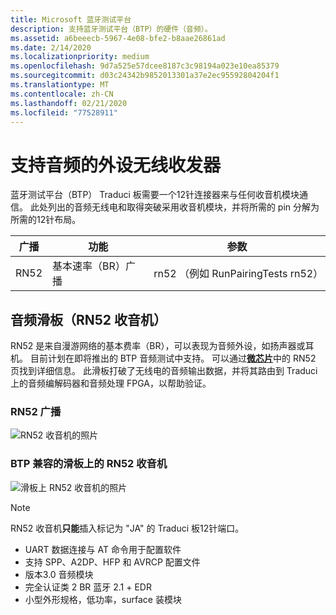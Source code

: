 ```yaml
---
title: Microsoft 蓝牙测试平台
description: 支持蓝牙测试平台（BTP）的硬件（音频）。
ms.assetid: a6beeecb-5967-4e08-bfe2-b8aae26861ad
ms.date: 2/14/2020
ms.localizationpriority: medium
ms.openlocfilehash: 9d7a525e57dcee8187c3c98194a023e10ea85379
ms.sourcegitcommit: d03c24342b9852013301a37e2ec95592804204f1
ms.translationtype: MT
ms.contentlocale: zh-CN
ms.lasthandoff: 02/21/2020
ms.locfileid: "77528911"
---
```

# <a name="audio-capable-peripheral-radios"></a>支持音频的外设无线收发器 #

蓝牙测试平台（BTP） Traduci 板需要一个12针连接器来与任何收音机模块通信。 此处列出的音频无线电和取得突破采用收音机模块，并将所需的 pin 分解为所需的12针布局。

| 广播 | 功能 | 参数 |
| --- | --- | --- |
| RN52 | 基本速率（BR）广播 | rn52 （例如 RunPairingTests rn52） |

## <a name="audio-sled-rn52-radio"></a>音频滑板（RN52 收音机） ##

RN52 是来自漫游网络的基本费率（BR），可以表现为音频外设，如扬声器或耳机。 目前计划在即将推出的 BTP 音频测试中支持。 可以通过[**微芯片**](https://www.microchip.com/wwwproducts/en/RN52)中的 RN52 页找到详细信息。 此滑板打破了无线电的音频输出数据，并将其路由到 Traduci 上的音频编解码器和音频处理 FPGA，以帮助验证。

### <a name="rn52-radio"></a>RN52 广播 ###

![RN52 收音机的照片](images/RN52.png)

### <a name="rn52-radio-on-btp-compatible-sled"></a>BTP 兼容的滑板上的 RN52 收音机 ###

![滑板上 RN52 收音机的照片](images/Traduci_and_RN52.jpg)

> [!NOTE]
> RN52 收音机**只能**插入标记为 "JA" 的 Traduci 板12针端口。

- UART 数据连接与 AT 命令用于配置软件
- 支持 SPP、A2DP、HFP 和 AVRCP 配置文件
- 版本3.0 音频模块
- 完全认证类 2 BR 蓝牙 2.1 + EDR
- 小型外形规格，低功率，surface 装模块

